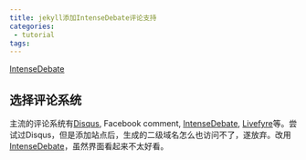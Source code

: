 ```yaml
---
title: jekyll添加IntenseDebate评论支持
categories:
 - tutorial
tags:
---
```


[IntenseDebate](https://intensedebate.com)

## 选择评论系统

主流的评论系统有[Disqus](http://disqus.com/), Facebook comment, [IntenseDebate](https://intensedebate.com), [Livefyre](http://livefyre.com/)等。尝试过Disqus，但是添加站点后，生成的二级域名怎么也访问不了，遂放弃。改用[IntenseDebate](https://intensedebate.com)，虽然界面看起来不太好看。